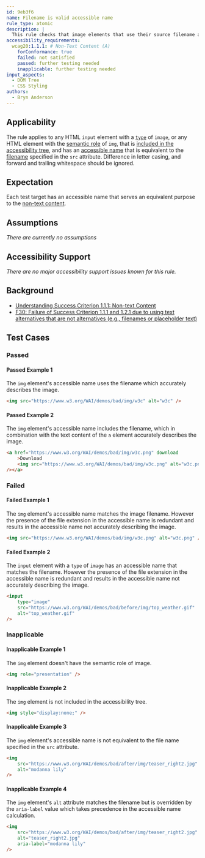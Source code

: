 ```yaml
---
id: 9eb3f6
name: Filename is valid accessible name
rule_type: atomic
description: |
  This rule checks that image elements that use their source filename as their accessible name do so without loss of information to the user.
accessibility_requirements:
  wcag20:1.1.1: # Non-Text Content (A)
    forConformance: true
    failed: not satisfied
    passed: further testing needed
    inapplicable: further testing needed
input_aspects:
  - DOM Tree
  - CSS Styling
authors:
  - Bryn Anderson
---
```


## Applicability

The rule applies to any HTML `input` element with a [`type`](https://www.w3.org/TR/html/sec-forms.html#dom-htmlinputelement-type) of `image`, or any HTML element with the [semantic role](#semantic-role) of `img`, that is [included in the accessibility tree](#included-in-the-accessibility-tree), and has an [accessible name](#accessible-name) that is equivalent to the [filename](#filename) specified in the `src` attribute. Difference in letter casing, and forward and trailing whitespace should be ignored.

## Expectation

Each test target has an accessible name that serves an equivalent purpose to the [non-text content](https://www.w3.org/TR/WCAG21/#dfn-non-text-content).

## Assumptions

_There are currently no assumptions_

## Accessibility Support

_There are no major accessibility support issues known for this rule._

## Background

- [Understanding Success Criterion 1.1.1: Non-text Content](https://www.w3.org/WAI/WCAG21/Understanding/non-text-content.html)
- [F30: Failure of Success Criterion 1.1.1 and 1.2.1 due to using text alternatives that are not alternatives (e.g., filenames or placeholder text)](https://www.w3.org/WAI/WCAG21/Techniques/failures/F30)

## Test Cases

### Passed

#### Passed Example 1

The `img` element's accessible name uses the filename which accurately describes the image.

```html
<img src="https://www.w3.org/WAI/demos/bad/img/w3c" alt="w3c" />
```

#### Passed Example 2

The `img` element's accessible name includes the filename, which in combination with the text content of the `a` element accurately describes the image.

```html
<a href="https://www.w3.org/WAI/demos/bad/img/w3c.png" download
	>Download
	<img src="https://www.w3.org/WAI/demos/bad/img/w3c.png" alt="w3c.png"
/></a>
```

### Failed

#### Failed Example 1

The `img` element's accessible name matches the image filename. However the presence of the file extension in the accessible name is redundant and results in the accessible name not accurately describing the image.

```html
<img src="https://www.w3.org/WAI/demos/bad/img/w3c.png" alt="w3c.png" />
```

#### Failed Example 2

The `input` element with a `type` of `image` has an accessible name that matches the filename. However the presence of the file extension in the accessible name is redundant and results in the accessible name not accurately describing the image.

```html
<input
	type="image"
	src="https://www.w3.org/WAI/demos/bad/before/img/top_weather.gif"
	alt="top_weather.gif"
/>
```

### Inapplicable

#### Inapplicable Example 1

The `img` element doesn't have the semantic role of image.

```html
<img role="presentation" />
```

#### Inapplicable Example 2

The `img` element is not included in the accessibility tree.

```html
<img style="display:none;" />
```

#### Inapplicable Example 3

The `img` element's accessible name is not equivalent to the file name specified in the `src` attribute.

```html
<img
	src="https://www.w3.org/WAI/demos/bad/after/img/teaser_right2.jpg"
	alt="modanna lily"
/>
```

#### Inapplicable Example 4

The `img` element's `alt` attribute matches the filename but is overridden by the `aria-label` value which takes precedence in the accessible name calculation.

```html
<img
	src="https://www.w3.org/WAI/demos/bad/after/img/teaser_right2.jpg"
	alt="teaser_right2.jpg"
	aria-label="modanna lily"
/>
```
